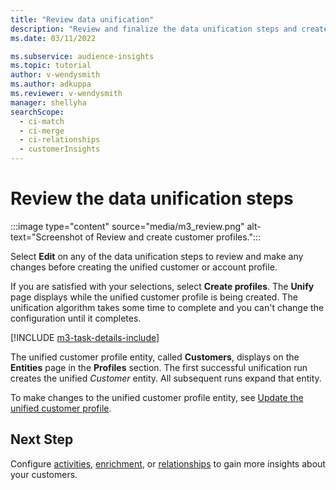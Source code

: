 ```yaml
---
title: "Review data unification"
description: "Review and finalize the data unification steps and create unified customer profiles."
ms.date: 03/11/2022

ms.subservice: audience-insights
ms.topic: tutorial
author: v-wendysmith
ms.author: adkuppa
ms.reviewer: v-wendysmith
manager: shellyha
searchScope: 
  - ci-match
  - ci-merge
  - ci-relationships
  - customerInsights
---
```


# Review the data unification steps

:::image type="content" source="media/m3_review.png" alt-text="Screenshot of Review and create customer profiles.":::

Select **Edit** on any of the data unification steps to review and make any changes before creating the unified customer or account profile.

If you are satisfied with your selections, select **Create profiles**. The **Unify** page displays while the unified customer profile is being created. The unification algorithm takes some time to complete and you can't change the configuration until it completes.

[!INCLUDE [m3-task-details-include](../includes/m3-task-details.md)]

The unified customer profile entity, called **Customers**, displays on the **Entities** page in the **Profiles** section. The first successful unification run creates the unified *Customer* entity. All subsequent runs expand that entity.

To make changes to the unified customer profile entity, see [Update the unified customer profile](data-unification-update.md).

## Next Step

Configure [activities](activities.md), [enrichment](enrichment-hub.md), or [relationships](relationships.md) to gain more insights about your customers.
